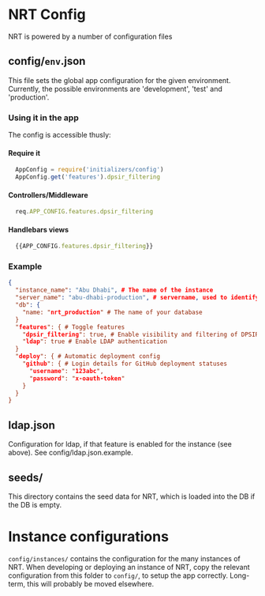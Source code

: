 # NRT Config
NRT is powered by a number of configuration files

## config/`env`.json
This file sets the global app configuration for the given environment.
Currently, the possible environments are 'development', 'test' and 'production'.

### Using it in the app
The config is accessible thusly:
#### Require it
```javascript
  AppConfig = require('initializers/config')
  AppConfig.get('features').dpsir_filtering
```
#### Controllers/Middleware
```javascript
  req.APP_CONFIG.features.dpsir_filtering
```
#### Handlebars views
```javascript
  {{APP_CONFIG.features.dpsir_filtering}}
```

### Example

```json
{
  "instance_name": "Abu Dhabi", # The name of the instance
  "server_name": "abu-dhabi-production", # servername, used to identify deploy targets
  "db": {
    "name: "nrt_production" # The name of your database
  }
  "features": { # Toggle features
    "dpsir_filtering": true, # Enable visibility and filtering of DPSIR attributes
    "ldap": true # Enable LDAP authentication
  }
  "deploy": { # Automatic deployment config
    "github": { # Login details for GitHub deployment statuses
      "username": "123abc",
      "password": "x-oauth-token"
    }
  }
}
```

## ldap.json
Configuration for ldap, if that feature is enabled for the instance (see
above). See config/ldap.json.example.

## seeds/
This directory contains the seed data for NRT, which is loaded into the DB if
the DB is empty.

# Instance configurations
`config/instances/` contains the configuration for the many instances of NRT.
When developing or deploying an instance of NRT, copy the relevant
configuration from this folder to `config/`, to setup the app correctly.
Long-term, this will probably be moved elsewhere.
